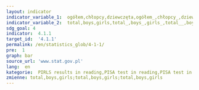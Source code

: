 ```yaml
---
layout: indicator
indicator_variable_1:  ogółem,chłopcy,dziewczęta,ogółem_,chłopcy_,dziewczęta_,ogółem__,chłopcy__,dziewczęta__
indicator_variable_2:  total,boys,girls,total_,boys_,girls_,total__,boys__,girls__
sdg_goal: 4
indicator:  4.1.1
target_id:  '4.1.1'
permalink: /en/statistics_glob/4-1-1/
pre:  1
graph: bar
source_url: 'www.stat.gov.pl'
lang:  en
kategorie:  PIRLS results in reading,PISA test in reading,PISA test in mathematics
zmienne: total,boys,girls;total,boys,girls;total,boys,girls
---
```

